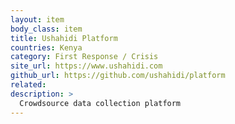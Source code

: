 ```yaml
---
layout: item
body_class: item
title: Ushahidi Platform
countries: Kenya
category: First Response / Crisis
site_url: https://www.ushahidi.com
github_url: https://github.com/ushahidi/platform
related: 
description: >
  Crowdsource data collection platform
---
```

